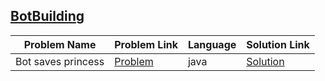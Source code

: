 ## [BotBuilding](https://www.hackerrank.com/domains/ai/ai-introduction)

|Problem Name|Problem Link|Language|Solution Link|
---|---|---|---
|Bot saves princess|[Problem](https://www.hackerrank.com/challenges/saveprincess/problem)|java|[Solution](./Botsavesprincess.java)|
